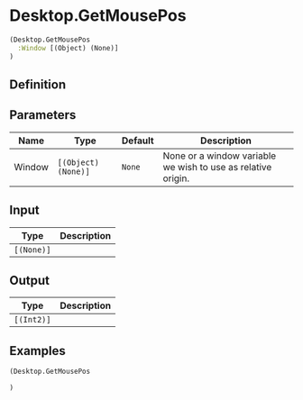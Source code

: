 # Desktop.GetMousePos

```clojure
(Desktop.GetMousePos
  :Window [(Object) (None)]
)
```

## Definition


## Parameters
| Name | Type | Default | Description |
|------|------|---------|-------------|
| Window | `[(Object) (None)]` | `None` | None or a window variable we wish to use as relative origin. |


## Input
| Type | Description |
|------|-------------|
| `[(None)]` |  |


## Output
| Type | Description |
|------|-------------|
| `[(Int2)]` |  |


## Examples

```clojure
(Desktop.GetMousePos

)
```
